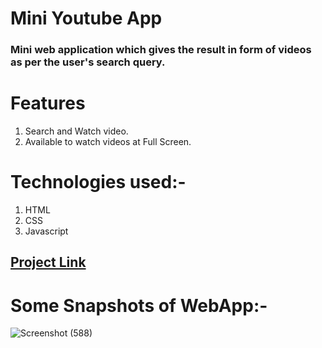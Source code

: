 # Mini Youtube App
### Mini web application which gives the result in form of videos as per the user's search query.

# Features
1. Search and Watch video.
2. Available to watch videos at Full Screen.

# Technologies used:-
1. HTML
2. CSS 
3. Javascript

## [Project Link](https://sanketnchaware.github.io/YoutubeApp/)



# Some Snapshots of WebApp:-

![Screenshot (588)](https://user-images.githubusercontent.com/68117560/149120673-fa14cb59-6fcc-4380-a850-3d68c9da1f9a.png)




